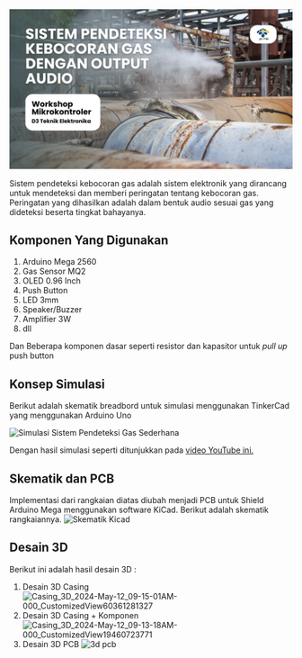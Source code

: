 <img src="https://github.com/AhmadHaniF1145/Projek-Mikrokontroller-Sensor-Gas/raw/1a465ec70232cad5325dc8e780bbecd1d6830d84/Assets/Banner%20Github%20Projek%20Gas.png" alt="banner github">

Sistem pendeteksi kebocoran gas adalah sistem elektronik yang dirancang untuk mendeteksi dan memberi peringatan tentang kebocoran gas. Peringatan yang dihasilkan adalah dalam bentuk audio sesuai gas yang dideteksi beserta tingkat bahayanya.

## Komponen Yang Digunakan
1. Arduino Mega 2560
2. Gas Sensor MQ2
3. OLED 0.96 Inch
4. Push Button
5. LED 3mm
6. Speaker/Buzzer
7. Amplifier 3W
8. dll

Dan Beberapa komponen dasar seperti resistor dan kapasitor untuk *pull up* push button
## Konsep Simulasi
Berikut adalah skematik breadbord untuk simulasi menggunakan TinkerCad yang menggunakan Arduino Uno

![Simulasi Sistem Pendeteksi Gas Sederhana](https://github.com/AhmadHaniF1145/Projek-Mikrokontroller-Sensor-Gas/assets/168683498/39eb430e-0b18-4c78-bdcf-787a9f2c64ee)

Dengan hasil simulasi seperti ditunjukkan pada [video YouTube ini.](https://youtu.be/8_7WZJKQg08 "video YouTube ini.")


## Skematik dan PCB
Implementasi dari rangkaian diatas diubah menjadi PCB untuk Shield Arduino Mega menggunakan software KiCad. Berikut adalah skematik rangkaiannya.
![Skematik Kicad](https://github.com/AhmadHaniF1145/Projek-Mikrokontroller-Sensor-Gas/assets/168683498/a380369b-9d11-4667-9d97-09f717059ece)


## Desain 3D
Berikut ini adalah hasil desain 3D :
1. Desain 3D Casing
![Casing_3D_2024-May-12_09-15-01AM-000_CustomizedView60361281327](https://github.com/AhmadHaniF1145/Projek-Mikrokontroller-Sensor-Gas/assets/168633171/e26019c6-1331-412f-831c-df3e6e7c58ba)
2. Desain 3D Casing + Komponen
![Casing_3D_2024-May-12_09-13-18AM-000_CustomizedView19460723771](https://github.com/AhmadHaniF1145/Projek-Mikrokontroller-Sensor-Gas/assets/168633171/9b444903-7310-4619-b300-ca68e863c4d1)
3. Desain 3D PCB
![3d pcb](https://github.com/AhmadHaniF1145/Projek-Mikrokontroller-Sensor-Gas/assets/168683498/1e878841-ff86-4c2b-bac7-885510a7d0b7)





